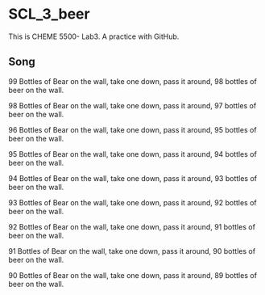 # SCL_3_beer
This is CHEME 5500- Lab3. A practice with GitHub.

## Song

99 Bottles of Bear on the wall, take one down, pass it around, 98 bottles of beer on the wall.

98 Bottles of Bear on the wall, take one down, pass it around, 97 bottles of beer on the wall.

96 Bottles of Bear on the wall, take one down, pass it around, 95 bottles of beer on the wall.

95 Bottles of Bear on the wall, take one down, pass it around, 94 bottles of beer on the wall.

94 Bottles of Bear on the wall, take one down, pass it around, 93 bottles of beer on the wall.

93 Bottles of Bear on the wall, take one down, pass it around, 92 bottles of beer on the wall.

92 Bottles of Bear on the wall, take one down, pass it around, 91 bottles of beer on the wall.

91 Bottles of Bear on the wall, take one down, pass it around, 90 bottles of beer on the wall.

90 Bottles of Bear on the wall, take one down, pass it around, 89 bottles of beer on the wall.  
